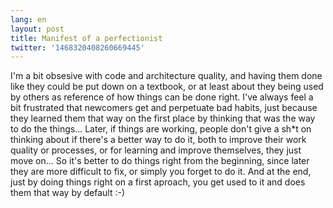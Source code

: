 ```yaml
---
lang: en
layout: post
title: Manifest of a perfectionist
twitter: '1468320408260669445'
---
```


I'm a bit obsesive with code and architecture quality, and having them done like
they could be put down on a textbook, or at least about they being used by
others as reference of how things can be done right. I've always feel a bit
frustrated that newcomers get and perpetuate bad habits, just because they
learned them that way on the first place by thinking that was the way to do the
things... Later, if things are working, people don't give a sh*t on thinking
about if there's a better way to do it, both to improve their work quality or
processes, or for learning and improve themselves, they just move on... So it's
better to do things right from the beginning, since later they are more
difficult to fix, or simply you forget to do it. And at the end, just by doing
things right on a first aproach, you get used to it and does them that way by
default :-)

